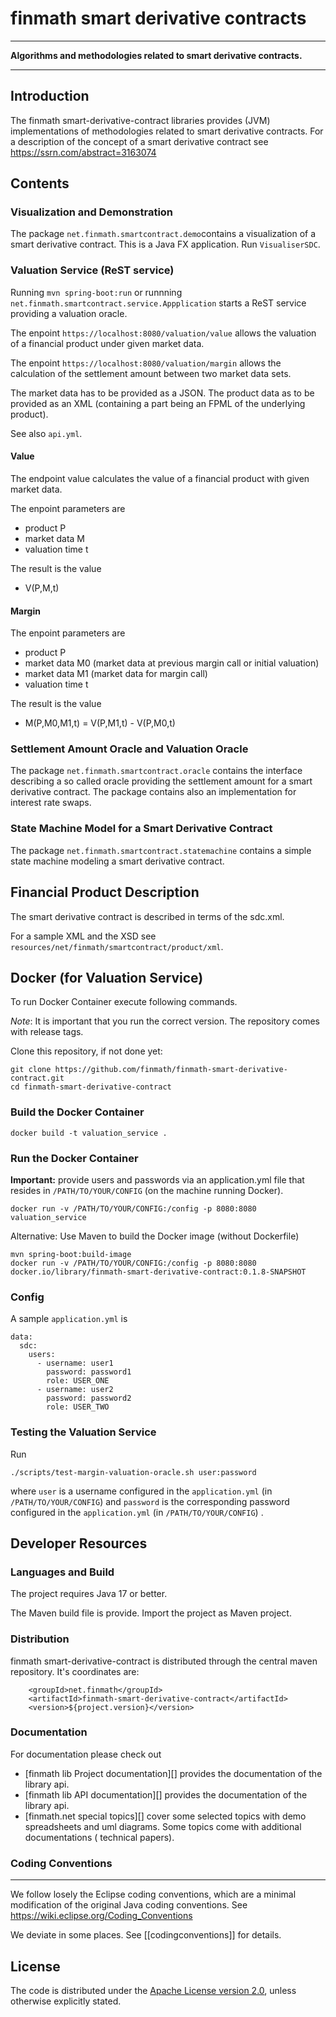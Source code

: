 # finmath smart derivative contracts

****************************************

**Algorithms and methodologies related to smart derivative contracts.**

****************************************

## Introduction

The finmath smart-derivative-contract libraries provides (JVM) implementations of methodologies related to smart
derivative contracts. For a description of the concept of a smart derivative contract
see https://ssrn.com/abstract=3163074

## Contents

### Visualization and Demonstration

The package `net.finmath.smartcontract.demo`contains a visualization of a smart derivative contract.
This is a Java FX application. Run `VisualiserSDC`.

### Valuation Service (ReST service)

Running `mvn spring-boot:run` or runnning `net.finmath.smartcontract.service.Appplication` starts a
ReST service providing a valuation oracle.

The enpoint `https://localhost:8080/valuation/value` allows the valuation of a financial product under given market data.

The enpoint `https://localhost:8080/valuation/margin` allows the calculation of the settlement amount between two market data sets.

The market data has to be provided as a JSON.
The product data as to be provided as an XML (containing a part being an FPML of the underlying product).

See also `api.yml`.

#### Value

The endpoint value calculates the value of a financial product
with given market data.

The enpoint parameters are
- product P
- market data M
- valuation time t

The result is the value
- V(P,M,t)

#### Margin

The enpoint parameters are
- product P
- market data M0 (market data at previous margin call or initial valuation)
- market data M1 (market data for margin call)
- valuation time t

The result is the value
- M(P,M0,M1,t) = V(P,M1,t) - V(P,M0,t)

### Settlement Amount Oracle and Valuation Oracle

The package `net.finmath.smartcontract.oracle` contains the interface describing a so called oracle providing the
settlement amount for a smart derivative contract. The package contains also an implementation for interest rate swaps.

### State Machine Model for a Smart Derivative Contract

The package `net.finmath.smartcontract.statemachine` contains a simple state machine modeling a smart derivative
contract.

## Financial Product Description

The smart derivative contract is described in terms of the sdc.xml.

For a sample XML and the XSD see `resources/net/finmath/smartcontract/product/xml`.

## Docker (for Valuation Service)

To run Docker Container execute following commands.

*Note*: It is important that you run the correct version. The repository comes with release tags.

Clone this repository, if not done yet:
```
git clone https://github.com/finmath/finmath-smart-derivative-contract.git
cd finmath-smart-derivative-contract
```

### Build the Docker Container

```
docker build -t valuation_service .
```

### Run the Docker Container

**Important:** provide users and passwords via an application.yml file that resides
in `/PATH/TO/YOUR/CONFIG` (on the machine running Docker).

```
docker run -v /PATH/TO/YOUR/CONFIG:/config -p 8080:8080 valuation_service
```

Alternative: Use Maven to build the Docker image (without Dockerfile)

```
mvn spring-boot:build-image
docker run -v /PATH/TO/YOUR/CONFIG:/config -p 8080:8080 docker.io/library/finmath-smart-derivative-contract:0.1.8-SNAPSHOT
```

### Config

A sample `application.yml` is
```
data:
  sdc:
    users:
      - username: user1
        password: password1
        role: USER_ONE
      - username: user2
        password: password2
        role: USER_TWO
```

### Testing the Valuation Service

Run
```
./scripts/test-margin-valuation-oracle.sh user:password
```
where `user` is a username configured in the `application.yml` (in `/PATH/TO/YOUR/CONFIG`)
and  `password` is the corresponding password configured in the `application.yml` (in `/PATH/TO/YOUR/CONFIG`) .

## Developer Resources

### Languages and Build

The project requires Java 17 or better.

The Maven build file is provide. Import the project as Maven project.

### Distribution

finmath smart-derivative-contract is distributed through the central maven repository. It's coordinates are:

```
	<groupId>net.finmath</groupId>
	<artifactId>finmath-smart-derivative-contract</artifactId>
	<version>${project.version}</version>
```

### Documentation

For documentation please check out

- [finmath lib Project documentation][]
  provides the documentation of the library api.
- [finmath lib API documentation][]
  provides the documentation of the library api.
- [finmath.net special topics][]
  cover some selected topics with demo spreadsheets and uml diagrams. Some topics come with additional documentations (
  technical papers).

### Coding Conventions
-------------------------------------

We follow losely the Eclipse coding conventions, which are a minimal modification of the original Java coding
conventions. See https://wiki.eclipse.org/Coding_Conventions

We deviate in some places. See [[codingconventions]] for details.

## License

The code is distributed under the [Apache License version 2.0][], unless otherwise explicitly stated.

[Apache License version 2.0]: http://www.apache.org/licenses/LICENSE-2.0.html


